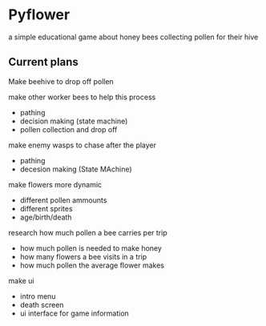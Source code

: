 # Pyflower

a simple educational game about honey bees collecting pollen for their hive

## Current plans
Make beehive to drop off pollen

make other worker bees to help this process
  - pathing
  - decision making (state machine)
  - pollen collection and drop off

make enemy wasps to chase after the player
  - pathing
  - decesion making (State MAchine)


make flowers more dynamic
  - different pollen ammounts
  - different sprites
  - age/birth/death
  
research how much pollen a bee carries per trip
  - how much pollen is needed to make honey
  - how many flowers a bee visits in a trip
  - how much pollen the average flower makes
  
make ui
  - intro menu
  - death screen
  - ui interface for game information
